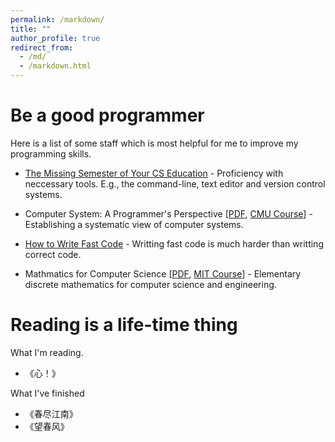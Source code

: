 ```yaml
---
permalink: /markdown/
title: ""
author_profile: true
redirect_from: 
  - /md/
  - /markdown.html
---
```



# Be a good programmer

Here is a list of some staff which is most helpful for me to improve my programming skills.

* [The Missing Semester of Your CS Education](https://missing.csail.mit.edu/) - Proficiency with neccessary tools. E.g., the command-line, text editor and version control systems.

* Computer System: A Programmer's Perspective [[PDF](http://senshineL.github.io/files/CSAPP_ed3.pdf), [CMU Course](http://csapp.cs.cmu.edu/)] - Establishing a systematic view of computer systems.

* [How to Write Fast Code](https://users.ece.cmu.edu/~pueschel/teaching/18-645-CMU-spring08/course.html) - Writting fast code is much harder than writting correct code.

* Mathmatics for Computer Science [[PDF](http://senshineL.github.io/files/mcs.pdf), [MIT Course](https://ocw.mit.edu/courses/electrical-engineering-and-computer-science/6-042j-mathematics-for-computer-science-fall-2010/)] - Elementary discrete mathematics for computer science and engineering.

<!-- * [Pytudes by Peter Norvig](https://github.com/norvig/pytudes) -->

# Reading is a life-time thing

What I'm reading.
* 《心！》

What I've finished
* 《春尽江南》
* 《望春风》